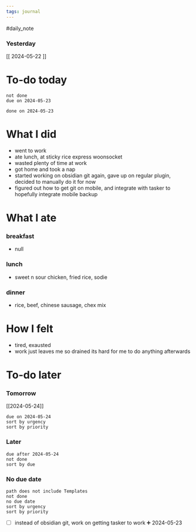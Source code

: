 ```yaml
---
tags: journal
---
```

#daily_note
### Yesterday
[[ 2024-05-22 ]]
# To-do today

 ```tasks
 not done
 due on 2024-05-23
 ```

 ```tasks
 done on 2024-05-23
 ```

# What I did

- went to work
- ate lunch, at sticky rice express woonsocket
- wasted plenty of time at work
- got home and took a nap
- started working on obsidian git again, gave up on regular plugin, decided to manually do it for now
- figured out how to get git on mobile, and integrate with tasker to hopefully integrate mobile backup

# What I ate

### breakfast
- null

### lunch
- sweet n sour chicken, fried rice, sodie

### dinner
- rice, beef, chinese sausage, chex mix

# How I felt

- tired, exausted
- work just leaves me so drained its hard for me to do anything afterwards

# To-do later

### Tomorrow 
[[2024-05-24]]
 ```tasks
 due on 2024-05-24
 sort by urgency
 sort by priority
 ```

### Later

 ```tasks
 due after 2024-05-24
 not done
 sort by due
 ```

### No due date

 ```tasks
 path does not include Templates
 not done
 no due date
 sort by urgency
 sort by priority
 ```


- [ ] instead of obsidian git, work on getting tasker to work ➕ 2024-05-23